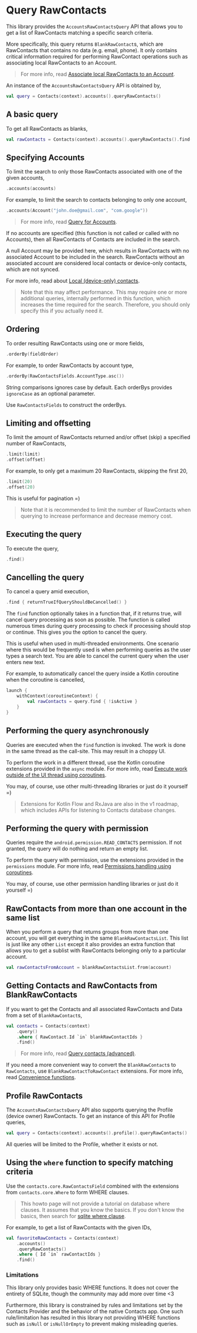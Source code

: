 # Query RawContacts

This library provides the `AccountsRawContactsQuery` API that allows you to get a list of 
RawContacts matching a specific search criteria.

More specifically, this query returns `BlankRawContact`s, which are RawContacts that contains no 
data (e.g. email, phone). It only contains critical information required for performing RawContact 
operations such as associating local RawContacts to an Account.

> For more info, read [Associate local RawContacts to an Account](/howto/associate-device-local-raw-contacts-to-an-account.md).

An instance of the `AccountsRawContactsQuery` API is obtained by,

```kotlin
val query = Contacts(context).accounts().queryRawContacts()
```

## A basic query

To get all RawContacts as blanks, 

```kotlin
val rawContacts = Contacts(context).accounts().queryRawContacts().find()
```

## Specifying Accounts

To limit the search to only those RawContacts associated with one of the given accounts,

```kotlin
.accounts(accounts)
```

For example, to limit the search to contacts belonging to only one account,

```kotlin
.accounts(Account("john.doe@gmail.com", "com.google"))
```

> For more info, read [Query for Accounts](/howto/query-accounts.md).

If no accounts are specified (this function is not called or called with no Accounts), then all
RawContacts of Contacts are included in the search.

A null Account may be provided here, which results in RawContacts with no associated Account to be
included in the search. RawContacts without an associated account are considered local contacts or
device-only contacts, which are not synced.

For more info, read about [Local (device-only) contacts](/howto/about-local-contacts.md).

> Note that this may affect performance. This may require one or more additional queries, internally
> performed in this function, which increases the time required for the search. Therefore, you
> should only specify this if you actually need it.

## Ordering

To order resulting RawContacts using one or more fields,

```kotlin
.orderBy(fieldOrder)
```

For example, to order RawContacts by account type,

```kotlin
.orderBy(RawContactsFields.AccountType.asc())
```

String comparisons ignores case by default. Each orderBys provides `ignoreCase` as an optional
parameter.

Use `RawContactsFields` to construct the orderBys.

## Limiting and offsetting

To limit the amount of RawContacts returned and/or offset (skip) a specified number of RawContacts,

```kotlin
.limit(limit)
.offset(offset)
```

For example, to only get a maximum 20 RawContacts, skipping the first 20,

```kotlin
.limit(20)
.offset(20)
```

This is useful for pagination =)

> Note that it is recommended to limit the number of RawContacts when querying to increase performance
> and decrease memory cost.

## Executing the query

To execute the query,

```kotlin
.find()
```

## Cancelling the query

To cancel a query amid execution,

```kotlin
.find { returnTrueIfQueryShouldBeCancelled() }
```

The `find` function optionally takes in a function that, if it returns true, will cancel query
processing as soon as possible. The function is called numerous times during query processing to
check if processing should stop or continue. This gives you the option to cancel the query.

This is useful when used in multi-threaded environments. One scenario where this would be frequently
used is when performing queries as the user types a search text. You are able to cancel the current
query when the user enters new text.

For example, to automatically cancel the query inside a Kotlin coroutine when the coroutine is cancelled,

```kotlin
launch {
    withContext(coroutineContext) {
        val rawContacts = query.find { !isActive }
    }
}
```

## Performing the query asynchronously

Queries are executed when the `find` function is invoked. The work is done in the same thread as
the call-site. This may result in a choppy UI.

To perform the work in a different thread, use the Kotlin coroutine extensions provided in the `async` module.
For more info, read [Execute work outside of the UI thread using coroutines](/howto/async-execution.md).

You may, of course, use other multi-threading libraries or just do it yourself =)

> Extensions for Kotlin Flow and RxJava are also in the v1 roadmap, which includes APIs for
> listening to Contacts database changes.

## Performing the query with permission

Queries require the `android.permission.READ_CONTACTS` permission. If not granted, the query will 
do nothing and return an empty list.

To perform the query with permission, use the extensions provided in the `permissions` module.
For more info, read [Permissions handling using coroutines](/howto/permissions-handling.md).

You may, of course, use other permission handling libraries or just do it yourself =)

## RawContacts from more than one account in the same list

When you perform a query that returns groups from more than one account, you will get everything
in the same `BlankRawContactsList`. This list is just like any other `List` except it also provides 
an extra function that allows you to get a sublist with RawContacts belonging only to a particular 
account.

```kotlin
val rawContactsFromAccount = blankRawContactsList.from(account)
```

## Getting Contacts and RawContacts from BlankRawContacts

If you want to get the Contacts and all associated RawContacts and Data from a set of `BlankRawContact`s,

```kotlin
val contacts = Contacts(context)
    .query()
    .where { RawContact.Id `in` blankRawContactIds }
    .find()
```

> For more info, read [Query contacts (advanced)](/howto/query-contacts-advanced.md).

If you need a more convenient way to convert the `BlankRawContact`s to `RawContacts`, use 
`BlankRawContactToRawContact` extensions. For more info, read [Convenience functions](/howto/convenience-functions.md).

## Profile RawContacts

The `AccountsRawContactsQuery` API also supports querying the Profile (device owner) RawContacts. 
To get an instance of this API for Profile queries,

```kotlin
val query = Contacts(context).accounts().profile().queryRawContacts()
```

All queries will be limited to the Profile, whether it exists or not.

## Using the `where` function to specify matching criteria

Use the `contacts.core.RawContactsField` combined with the extensions from `contacts.core.Where` to 
form WHERE clauses. 

> This howto page will not provide a tutorial on database where clauses. It assumes that you know the basics. 
> If you don't know the basics, then search for [sqlite where clause](https://www.google.com/search?q=sqlite+where+clause). 

For example, to get a list of RawContacts with the given IDs,

```kotlin
val favoriteRawContacts = Contacts(context)
    .accounts()
    .queryRawContacts()
    .where { Id `in` rawContactIds }
    .find()
```

### Limitations

This library only provides basic WHERE functions. It does not cover the entirety of SQLite, though 
the community may add more over time <3

Furthermore, this library is constrained by rules and limitations set by the Contacts Provider and
the behavior of the native Contacts app. One such rule/limitation has resulted in this library not
providing WHERE functions such as `isNull` or `isNullOrEmpty` to prevent making misleading queries.